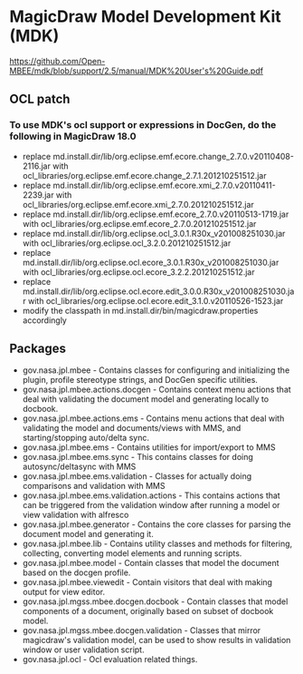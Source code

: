 # MagicDraw Model Development Kit (MDK)

https://github.com/Open-MBEE/mdk/blob/support/2.5/manual/MDK%20User's%20Guide.pdf

## OCL patch

### To use MDK's ocl support or expressions in DocGen, do the following in MagicDraw 18.0
- replace md.install.dir/lib/org.eclipse.emf.ecore.change_2.7.0.v20110408-2116.jar with ocl_libraries/org.eclipse.emf.ecore.change_2.7.1.201210251512.jar
- replace md.install.dir/lib/org.eclipse.emf.ecore.xmi_2.7.0.v20110411-2239.jar with ocl_libraries/org.eclipse.emf.ecore.xmi_2.7.0.201210251512.jar
- replace md.install.dir/lib/org.eclipse.emf.ecore_2.7.0.v20110513-1719.jar with ocl_libraries/org.eclipse.emf.ecore_2.7.0.201210251512.jar
- replace md.install.dir/lib/org.eclipse.ocl_3.0.1.R30x_v201008251030.jar with ocl_libraries/org.eclipse.ocl_3.2.0.201210251512.jar
- replace md.install.dir/lib/org.eclipse.ocl.ecore_3.0.1.R30x_v201008251030.jar with ocl_libraries/org.eclipse.ocl.ecore_3.2.2.201210251512.jar
- replace md.install.dir/lib/org.eclipse.ocl.ecore.edit_3.0.0.R30x_v201008251030.jar with ocl_libraries/org.eclipse.ocl.ecore.edit_3.1.0.v20110526-1523.jar
- modify the classpath in md.install.dir/bin/magicdraw.properties accordingly

## Packages

- gov.nasa.jpl.mbee - Contains classes for configuring and initializing the plugin, profile stereotype strings, and DocGen specific utilities.
- gov.nasa.jpl.mbee.actions.docgen - Contains context menu actions that deal with validating the document model and generating locally to docbook.
- gov.nasa.jpl.mbee.actions.ems - Contains menu actions that deal with validating the model and documents/views with MMS, and starting/stopping auto/delta sync.
- gov.nasa.jpl.mbee.ems - Contains utilities for import/export to MMS
- gov.nasa.jpl.mbee.ems.sync - This contains classes for doing autosync/deltasync with MMS
- gov.nasa.jpl.mbee.ems.validation - Classes for actually doing comparisons and validation with MMS
- gov.nasa.jpl.mbee.ems.validation.actions - This contains actions that can be triggered from the validation window after running a model or view validation with alfresco
- gov.nasa.jpl.mbee.generator - Contains the core classes for parsing the document model and generating it.
- gov.nasa.jpl.mbee.lib - Contains utility classes and methods for filtering, collecting, converting model elements and running scripts.
- gov.nasa.jpl.mbee.model - Contain classes that model the document based on the docgen profile.
- gov.nasa.jpl.mbee.viewedit - Contain visitors that deal with making output for view editor.
- gov.nasa.jpl.mgss.mbee.docgen.docbook - Contain classes that model components of a document, originally based on subset of docbook model.
- gov.nasa.jpl.mgss.mbee.docgen.validation - Classes that mirror magicdraw's validation model, can be used to show results in validation window or user validation script.
- gov.nasa.jpl.ocl - Ocl evaluation related things.

